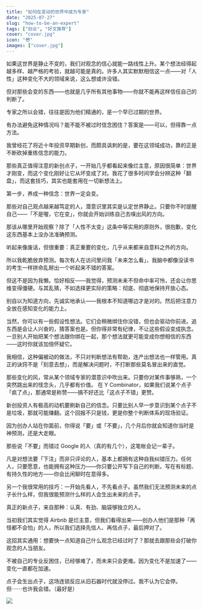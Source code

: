 ```yaml
---
title: "如何在变动的世界中成为专家"
date: "2025-07-27"
slug: "how-to-be-an-expert"
tags: ["创业", "好文推荐"]
cover: "cover.jpg"
icon: "😎"
images: ["cover.jpg"]
---
```

如果这世界是静止不变的，我们对观念的信心就能一路线性上升。某个想法经得起越多样、越严格的考验，就越可能是真的。许多人其实默默相信这一点——对「人性」这种变化不大的领域来说，这么想或许没错。



但对那些会变的东西——也就是几乎所有其他事物——你就不能再这样信任自己的判断了。



专家之所以会错，往往是因为他们精通的，是一个早已过期的世界。



有办法避免这种情况吗？能不能不被过时信念困住？答案是——可以，但得靠一点方法。



我曾经花了将近十年投资早期新创，而颇具讽刺的是，要在这领域成功，靠的正是不断砍掉重练信念的能力。



那些真正值得注意的新创点子，一开始几乎都看起来像烂主意，原因很简单：世界才刚变，而这个变化刚好让它从坏变成了对。我花了很多时间学会分辨这种「翻盘」，而这套技巧，其实也能套用在一切新想法上。



第一步，养成一种信念：世界一定会变。



那些对自己观点越来越笃定的人，潜意识里其实是认定世界静止。只要你不时提醒自己——「不是喔，它在变」，你就会开始训练自己去嗅出风的方向。



那该从哪里开始观察？除了「人性不太变」这条中等实用的原则外，很抱歉，变化这东西基本上没办法准确预测。



听起来像废话，但很重要：真正重要的变化，几乎从来都来自意料之外的方向。



所以我乾脆放弃预测。每次有人在访问里问我「未来怎么看」，我脑中都像没读书的考生一样拼命乱掰出一个听起来不错的答案。



但这不是因为我懒。恰好相反——我觉得，预测未来不但命中率可怜，还会让你思维变得僵硬。与其乱猜，不如选择更实际的策略：彻底、彻底地保持开放心态。



别自以为知道方向，先诚实地承认——我根本不知道哪边才是对的。然后把注意力全放在感知变化的能力上。



当然，你可以有一些假设性想法。它们会稍微绑住你没错，但也会驱动你前进。追东西是会让人兴奋的，猜答案也是。但你得非常有纪律，不让这些假设变成执念。
一旦别人开始把某个想法跟你绑在一起，那个想法就更可能变成你想相信的东西——这时你就该加倍怀疑它。



我相信，这种偏被动的做法，不只对判断想法有帮助，连产出想法也一样管用。真正的诀窍不是「刻意去想」，而是解决问题时，不打断那些莫名冒出来的直觉。



那些变化的风，常从某个领域专家的潜意识中吹出来。只要你对某件事够熟，一个突然跳出来的怪念头，几乎都有价值。
在 Y Combinator，如果我们说某个点子「疯了点」，那通常是称赞——搞不好还比「这点子不错」更赞。



新创投资人有极高的动机要刷新自己的信念。只要比别人早一步意识到某个点子不是垃圾，那就可能赚翻。这个回报不只是钱，更是你整个判断体系的现场验证。



因为创办人站在你面前，你得说「要」或「不要」，几个月后你就会知道你当时是神预测，还是大走眼。



那些说「不要」而错过 Google 的人（真的有几个），这笔帐会记一辈子。



凡是对想法要「下注」而非只评论的人，基本上都拥有这种自我纠错压力。任何人，只要愿意，也能拥有这种压力——你只要公开写下自己的判断。写在有标题、有持久性的地方——你会比闲聊时在意得多。



另一个我很常用的技巧：一开始先看人，不先看点子。虽然我们无法预测未来的点子长什么样，但我很能预测什么样的人会生出未来的点子。



真正的新点子，来自那种：认真、有劲、脑袋够独立的人。



当初我们其实觉得 Airbnb 是烂主意，但我们看得出来——创办人他们是那种「再怪都不会怕」的人，所以我们选择先信人、再信点子，最后押对了。



这招其实通用：想要快一点知道自己什么观念已经过时了？那就去跟那些会打破你观念的人当朋友。



不被自己的专业反困住，已经够难了，而未来只会更难。因为变化不是加速了——变化一直都在加速。



点子会生出点子，这场连锁反应从旧石器时代就没停过。我不认为它会停。
但⋯⋯也许我会错。（最好是）




![](https://prod-files-secure.s3.us-west-2.amazonaws.com/112d0858-5090-4d34-a606-b75eb8d65fd2/46476355-9cf3-4e99-9b7a-3531bc426380/1000202064.png?X-Amz-Algorithm=AWS4-HMAC-SHA256&X-Amz-Content-Sha256=UNSIGNED-PAYLOAD&X-Amz-Credential=ASIAZI2LB466WDRKNDCB%2F20250815%2Fus-west-2%2Fs3%2Faws4_request&X-Amz-Date=20250815T053756Z&X-Amz-Expires=3600&X-Amz-Security-Token=IQoJb3JpZ2luX2VjEA4aCXVzLXdlc3QtMiJGMEQCIHYczxaLaN3PYB9oKuiXMEffyGNcBk8npEz5U3LNMjqTAiB8MjlFZcmkU6TDV1SapCeT%2FV%2FsMzzF35ojbQUlFK38jCr%2FAwhWEAAaDDYzNzQyMzE4MzgwNSIMj7YSxwJOjKuIlojSKtwDs7bAnclXHlkQLO0%2B2oZr5FszAztujFO01FY3eMu%2B8D3Px76ezruTD31X42%2BkX6QxtA%2Bvc6pGZqAUAa6qhB6hqFbdUHYlk%2FRSc%2BwzH82wYddiGkFfNgqwo6O9l65mRvAD%2BfRcPTNIZQQvaESe3EnV0fdXRI2N%2B1wF4sgRZ2JetQ0Aa3THM6o86GAmV0uNzwVJVmdW1nIe0S6MALBrPbM6DpWmGO4Smp0l%2B%2BSp%2FrAOdTaCNTJWXVz56TNn%2B61qrJOlwwKYBT5wBroijVoUgTk7gJCa88U1%2FX9q%2F3sK5mz1O7R7TAPsD2kNTOS7wAu3wPV9CoRLe%2BHQ4MKpGy4SO%2FdLsV95ZnP3XbAJaN9i6E3%2FaUeVVYkpJlHm2Vb7FCdrxIoclvlQaNKCqFNx56buxqBZzw1bB022epG%2FfDXBrosKxCz1jPi4WfQoGnaqukGE5MFRShTy5Y008ogxfwoQN3Xdkfy2%2FZWplLehCCx7nM27fTPJrVSIcJ8iToFFJg9F%2BSAO6wGiX7tH5eTSQod6iE8zkq1om311GSdlqcMu024npclww5fWzd55rjLOmHnFs%2FVnNc71hDzyOl6Cy0C13a8xQzdFor%2BKPO6whoW1yMOgQzvIHGjNFd0l%2FMyUB9own4j7xAY6pgHMwLDmQaLKQsfGn3V4rVJ%2FnXhMnI%2FJf9BPkQmx%2FGUDrQfSZmnRnkoT5CU4PX5g%2FQRHMx2ZLvIEfX6ozkMlYKcV00by3R5ChOiScej7V5Mk19GSI3T7gaYUxE8hoG8VFwGB7%2Bo9DHfpla2qdvwdQX9kxh%2F8jd%2BWVs%2Fv7NE%2BvUAY7AwRHnAAZ4Q2HIyJYG63j8dT88mCgLbd3G6LAUkc5dg2Jl0yf5st&X-Amz-Signature=75f3b5e3b8555f8929e2f04822fc9d994ab63ce917d650bf861f6e1450daf665&X-Amz-SignedHeaders=host&x-amz-checksum-mode=ENABLED&x-id=GetObject)

